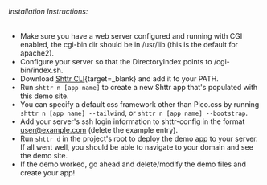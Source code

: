 ###### Installation Instructions:

- Make sure you have a web server configured and running with CGI enabled, the cgi-bin dir should be in /usr/lib (this is the default for apache2).
- Configure your server so that the DirectoryIndex points to /cgi-bin/index.sh.
- Download [Shttr CLI](https://github.com/calebstein1/shttr){target=_blank} and add it to your PATH.
- Run `shttr n [app name]` to create a new Shttr app that's populated with this demo site.
- You can specify a default css framework other than Pico.css by running `shttr n [app name] --tailwind`, or `shttr n [app name] --bootstrap`.
- Add your server's ssh login information to shttr-config in the format user@example.com (delete the example entry).
- Run `shttr d` in the project's root to deploy the demo app to your server. If all went well, you should be able to navigate to your domain and see the demo site.
- If the demo worked, go ahead and delete/modify the demo files and create your app!
